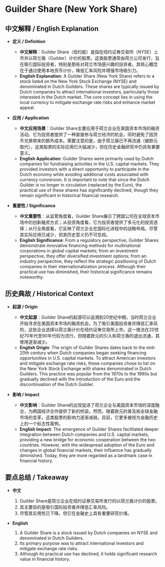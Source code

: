 # Guilder Share (New York Share)

## 中文解释 / English Explanation

* **定义 / Definition**  
  - **中文解释**：Guilder Share（纽约股）是指在纽约证券交易所（NYSE）上市并以荷兰盾（Guilder）计价的股票。这类股票通常由荷兰公司发行，旨在吸引国际投资者，特别是那些对荷兰市场感兴趣的投资者。其核心概念在于通过使用本地货币计价，降低汇率风险并增强市场吸引力。  
  - **English Explanation**: A Guilder Share (New York Share) refers to a stock listed on the New York Stock Exchange (NYSE) and denominated in Dutch Guilders. These shares are typically issued by Dutch companies to attract international investors, particularly those interested in the Dutch market. The core concept lies in using the local currency to mitigate exchange rate risks and enhance market appeal.

* **应用 / Application**  
  - **中文应用场景**：Guilder Share主要应用于荷兰企业在美国资本市场的融资活动。它为投资者提供了一种直接参与荷兰经济的机会，同时避免了因货币兑换带来的额外成本。需要注意的是，由于荷兰盾已不再流通（被欧元取代），这类股票的实际应用已大幅减少，但在历史金融研究中仍具有重要意义。  
  - **English Application**: Guilder Shares were primarily used by Dutch companies for fundraising activities in the U.S. capital markets. They provided investors with a direct opportunity to participate in the Dutch economy while avoiding additional costs associated with currency conversion. It is important to note that since the Dutch Guilder is no longer in circulation (replaced by the Euro), the practical use of these shares has significantly declined, though they remain significant in historical financial research.

* **重要性 / Significance**  
  - **中文重要性**：从监管角度看，Guilder Share展示了跨国公司在全球资本市场中的创新融资方式；从投资角度看，它为投资者提供了多元化的投资选择；从行业角度看，它反映了荷兰企业在国际化进程中的战略布局。尽管其实际应用已减少，但其历史意义仍不可忽视。  
  - **English Significance**: From a regulatory perspective, Guilder Shares demonstrate innovative financing methods for multinational corporations in global capital markets; from an investment perspective, they offer diversified investment options; from an industry perspective, they reflect the strategic positioning of Dutch companies in their internationalization process. Although their practical use has diminished, their historical significance remains noteworthy.

## 历史典故 / Historical Context

* **起源 / Origin**  
  - **中文起源**：Guilder Share的起源可以追溯到20世纪中期，当时荷兰企业开始寻求在美国资本市场的融资机会。为了吸引美国投资者并降低汇率风险，这些企业选择以荷兰盾计价在纽约证券交易所上市。这一做法在20世纪70年代至90年代较为流行，但随着欧元的引入和荷兰盾的退出流通，其使用逐渐减少。  
  - **English Origin**: The origin of Guilder Shares dates back to the mid-20th century when Dutch companies began seeking financing opportunities in U.S. capital markets. To attract American investors and mitigate exchange rate risks, these companies chose to list on the New York Stock Exchange with shares denominated in Dutch Guilders. This practice was popular from the 1970s to the 1990s but gradually declined with the introduction of the Euro and the discontinuation of the Dutch Guilder.

* **影响 / Impact**  
  - **中文影响**：Guilder Share的出现促进了荷兰企业与美国资本市场的深度融合，为两国经济合作提供了新的桥梁。然而，随着欧元的普及和全球金融市场的变革，这类股票的影响力逐渐减弱。目前，它更多被视为金融历史上的一个标志性案例。  
  - **English Impact**: The emergence of Guilder Shares facilitated deeper integration between Dutch companies and U.S. capital markets, providing a new bridge for economic cooperation between the two countries. However, with the widespread adoption of the Euro and changes in global financial markets, their influence has gradually diminished. Today, they are more regarded as a landmark case in financial history.

## 要点总结 / Takeaway

* **中文**  
  1. Guilder Share是荷兰企业在纽约证券交易所发行的以荷兰盾计价的股票。
  2. 其主要目的是吸引国际投资者并降低汇率风险。
  3. 尽管其实用性已下降，但它在金融史上具有重要研究价值。

* **English**  
  1. A Guilder Share is a stock issued by Dutch companies on NYSE and denominated in Dutch Guilders.
  2. Its primary purpose was to attract international investors and mitigate exchange rate risks.
  3. Although its practical use has declined, it holds significant research value in financial history.